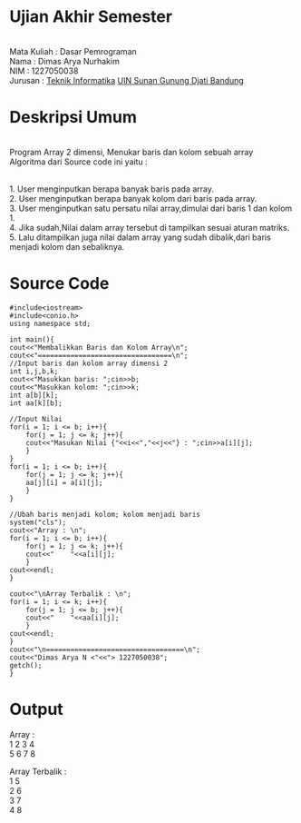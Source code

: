 # Ujian Akhir Semester
<br>Mata Kuliah	: Dasar Pemrograman
<br>Nama	: Dimas Arya Nurhakim
<br>NIM		: 1227050038
<br>Jurusan	: [Teknik Informatika](http://if.uinsgd.ac.id/) [UIN Sunan Gunung Djati Bandung](https://uinsgd.ac.id/)

# Deskripsi Umum
<br>Program Array 2 dimensi, Menukar baris dan kolom sebuah array
<br>Algoritma dari Source code ini yaitu :

<br>1. User menginputkan berapa banyak baris pada array.
<br>2. User menginputkan berapa banyak kolom dari baris pada array.
<br>3. User menginputkan satu persatu nilai array,dimulai dari baris 1 dan kolom 1.
<br>4. Jika sudah,Nilai dalam array tersebut di tampilkan sesuai aturan matriks.
<br>5. Lalu ditampilkan juga nilai dalam array yang sudah dibalik,dari baris menjadi kolom dan sebaliknya.
  
# Source Code
	#include<iostream>
	#include<conio.h>
	using namespace std;

	int main(){
	cout<<"Membalikkan Baris dan Kolom Array\n";
	cout<<"=================================\n";	
	//Input baris dan kolom array dimensi 2
    int i,j,b,k;
	cout<<"Masukkan baris: ";cin>>b;
	cout<<"Masukkan kolom: ";cin>>k;
    int a[b][k];
    int aa[k][b];
    
	//Input Nilai
	for(i = 1; i <= b; i++){    
		for(j = 1; j <= k; j++){      
		cout<<"Masukan Nilai {"<<i<<","<<j<<"} : ";cin>>a[i][j];    
		}
	}
	for(i = 1; i <= b; i++){    
		for(j = 1; j <= k; j++){              
		aa[j][i] = a[i][j];    
		}
	}
	
	//Ubah baris menjadi kolom; kolom menjadi baris
	system("cls");
	cout<<"Array : \n";
	for(i = 1; i <= b; i++){
		for(j = 1; j <= k; j++){        
		cout<<"    "<<a[i][j];
		}  
	cout<<endl;
	}
	
	cout<<"\nArray Terbalik : \n";
	for(i = 1; i <= k; i++){
		for(j = 1; j <= b; j++){        
		cout<<"    "<<aa[i][j];
		}  
	cout<<endl;
	}
	cout<<"\n==================================\n";
	cout<<"Dimas Arya N <"<<"> 1227050038";
   	getch();
	}
  
# Output
  Array :
  <br>1    2    3    4
  <br>5    6    7    8

  Array Terbalik :
  <br>1    5
  <br>2    6
  <br>3    7
  <br>4    8
